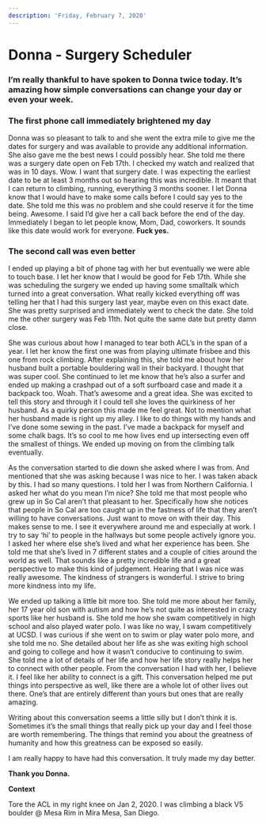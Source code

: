 ```yaml
---
description: 'Friday, February 7, 2020'
---
```


# Donna - Surgery Scheduler

### **I’m really thankful to have spoken to Donna twice today. It’s amazing how simple conversations can change your day or even your week.**

### **The first phone call immediately brightened my day**

Donna was so pleasant to talk to and she went the extra mile to give me the dates for surgery and was available to provide any additional information. She also gave me the best news I could possibly hear. She told me there was a surgery date open on Feb 17th. I checked my watch and realized that was in 10 days. Wow. I want that surgery date. I was expecting the earliest date to be at least 3 months out so hearing this was incredible. It meant that I can return to climbing, running, everything 3 months sooner. I let Donna know that I would have to make some calls before I could say yes to the date. She told me this was no problem and she could reserve it for the time being. Awesome. I said I’d give her a call back before the end of the day. Immediately I began to let people know, Mom, Dad, coworkers. It sounds like this date would work for everyone. **Fuck yes.**

### **The second call was even better**

I ended up playing a bit of phone tag with her but eventually we were able to touch base. I let her know that I would be good for Feb 17th. While she was scheduling the surgery we ended up having some smalltalk which turned into a great conversation. What really kicked everything off was telling her that I had this surgery last year, maybe even on this exact date. She was pretty surprised and immediately went to check the date. She told me the other surgery was Feb 11th. Not quite the same date but pretty damn close.

She was curious about how I managed to tear both ACL’s in the span of a year. I let her know the first one was from playing ultimate frisbee and this one from rock climbing. After explaining this, she told me about how her husband built a portable bouldering wall in their backyard. I thought that was super cool. She continued to let me know that he’s also a surfer and ended up making a crashpad out of a soft surfboard case and made it a backpack too. Woah. That’s awesome and a great idea. She was excited to tell this story and through it I could tell she loves the quirkiness of her husband. As a quirky person this made me feel great. Not to mention what her husband made is right up my alley. I like to do things with my hands and I’ve done some sewing in the past. I’ve made a backpack for myself and some chalk bags. It’s so cool to me how lives end up intersecting even off the smallest of things. We ended up moving on from the climbing talk eventually.

As the conversation started to die down she asked where I was from. And mentioned that she was asking because I was nice to her. I was taken aback by this. I had so many questions. I told her I was from Northern California. I asked her what do you mean I’m nice? She told me that most people who grew up in So Cal aren’t that pleasant to her. Specifically how she notices that people in So Cal are too caught up in the fastness of life that they aren’t willing to have conversations. Just want to move on with their day. This makes sense to me. I see it everywhere around me and especially at work. I try to say ‘hi’ to people in the hallways but some people actively ignore you. I asked her where else she’s lived and what her experience has been. She told me that she’s lived in 7 different states and a couple of cities around the world as well. That sounds like a pretty incredible life and a great perspective to make this kind of judgement. Hearing that I was nice was really awesome. The kindness of strangers is wonderful. I strive to bring more kindness into my life.

We ended up talking a little bit more too. She told me more about her family, her 17 year old son with autism and how he’s not quite as interested in crazy sports like her husband is. She told me how she swam competitively in high school and also played water polo. I was like no way, I swam competitively at UCSD. I was curious if she went on to swim or play water polo more, and she told me no. She detailed about her life as she was exiting high school and going to college and how it wasn’t conducive to continuing to swim. She told me a lot of details of her life and how her life story really helps her to connect with other people. From the conversation I had with her, I believe it. I feel like her ability to connect is a gift. This conversation helped me put things into perspective as well, like there are a whole lot of other lives out there. One’s that are entirely different than yours but ones that are really amazing.

Writing about this conversation seems a little silly but I don’t think it is. Sometimes it’s the small things that really pick up your day and I feel those are worth remembering. The things that remind you about the greatness of humanity and how this greatness can be exposed so easily.

I am really happy to have had this conversation. It truly made my day better.

**Thank you Donna.**

**Context**

Tore the ACL in my right knee on Jan 2, 2020. I was climbing a black V5 boulder @ Mesa Rim in Mira Mesa, San Diego.





